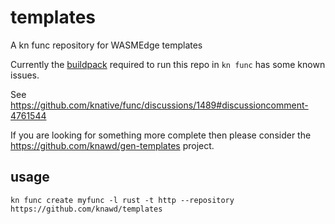 # templates
A kn func repository for WASMEdge templates

Currently the [buildpack](https://github.com/knawd/buildpack) required to run this repo in `kn func` has some known issues.

See https://github.com/knative/func/discussions/1489#discussioncomment-4761544

If you are looking for something more complete then please consider the https://github.com/knawd/gen-templates project.

## usage

```
kn func create myfunc -l rust -t http --repository https://github.com/knawd/templates
```
